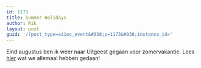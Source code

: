 ```yaml
---
id: 1173
title: Summer Holidays
author: Rik
layout: post
guid: '/?post_type=ai1ec_event&#038;p=1173&#038;instance_id='
---
```

Eind augustus ben ik weer naar Uitgeest gegaan voor zomervakantie. Lees [hier][1] wat we allemaal hebben gedaan!

 [1]: /?p=1197 "Summer Holidays"